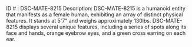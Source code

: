 ID # : DSC-MATE-8215
Description: DSC-MATE-8215 is a humanoid entity that manifests as a female human, exhibiting an array of distinct physical features. It stands at 5'7" and weighs approximately 130lbs. DSC-MATE-8215 displays several unique features, including a series of spots along its face and hands, orange eyebrow eyes, and a green cross earring on each ear.